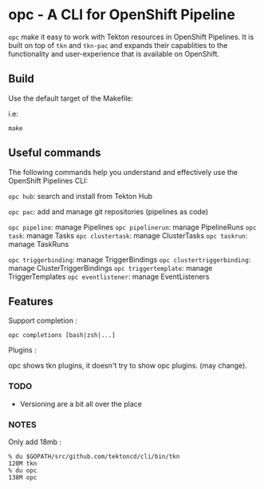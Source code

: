# opc - A CLI for OpenShift Pipeline

`opc` make it easy to work with Tekton resources in OpenShift Pipelines. It is built on top of `tkn` and `tkn-pac` and expands their capablities to the functionality and user-experience that is available on OpenShift. 

## Build

Use the default target of the Makefile:

i.e:

`make`

## Useful commands

The following commands help you understand and effectively use the OpenShift Pipelines CLI:

`opc hub`: search and install from Tekton Hub

`opc pac`: add and manage git repositories (pipelines as code)

`opc pipeline`: manage Pipelines
`opc pipelinerun`: manage PipelineRuns
`opc task`: manage Tasks
`opc clustertask`: manage ClusterTasks
`opc taskrun`: manage TaskRuns

`opc triggerbinding`: manage TriggerBindings
`opc clustertriggerbinding`: manage ClusterTriggerBindings
`opc triggertemplate`: manage TriggerTemplates
`opc eventlistener`: manage EventListeners

## Features

Support completion :

`opc completions [bash|zsh|...]`

Plugins :

opc shows tkn plugins, it doesn't try to show opc plugins. (may change).

### TODO

- Versioning are a bit all over the place

### NOTES

Only add 18mb :

```
% du $GOPATH/src/github.com/tektoncd/cli/bin/tkn
120M tkn
% du opc
138M opc
```
